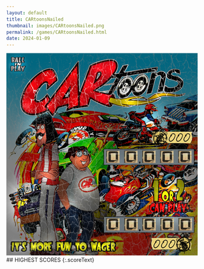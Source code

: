 ```yaml
---
layout: default
title: CARtoonsNailed
thumbnail: images/CARtoonsNailed.png
permalink: /games/CARtoonsNailed.html
date: 2024-01-09
---
```


<img src="../images/CARtoonsNailed.png" class="gameThumbnail img-fluid mx-auto align-middle">
## HIGHEST SCORES
{:.scoreText}

